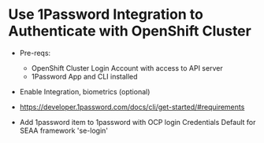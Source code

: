 # Use 1Password Integration to Authenticate with OpenShift Cluster

- Pre-reqs:
  - OpenShift Cluster Login Account with access to API server
  - 1Password App and CLI installed

- Enable Integration, biometrics (optional)
-  https://developer.1password.com/docs/cli/get-started/#requirements
  
- Add 1password item to 1password with OCP login Credentials Default for SEAA framework 'se-login'
  